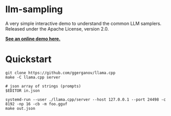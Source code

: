 # llm-sampling

A very simple interactive demo to understand the common LLM samplers. Released
under the Apache License, version 2.0.

[**See an online demo here.**](https://artefact2.github.io/llm-sampling/index.xhtml)

# Quickstart

```
git clone https://github.com/ggerganov/llama.cpp
make -C llama.cpp server

# json array of strings (prompts)
$EDITOR in.json

systemd-run --user ./llama.cpp/server --host 127.0.0.1 --port 24498 -c 8192 -np 16 -cb -m foo.gguf
make out.json
```
